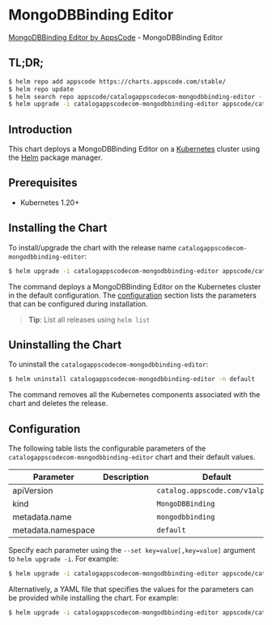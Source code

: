 # MongoDBBinding Editor

[MongoDBBinding Editor by AppsCode](https://appscode.com) - MongoDBBinding Editor

## TL;DR;

```bash
$ helm repo add appscode https://charts.appscode.com/stable/
$ helm repo update
$ helm search repo appscode/catalogappscodecom-mongodbbinding-editor --version=v0.20.0
$ helm upgrade -i catalogappscodecom-mongodbbinding-editor appscode/catalogappscodecom-mongodbbinding-editor -n default --create-namespace --version=v0.20.0
```

## Introduction

This chart deploys a MongoDBBinding Editor on a [Kubernetes](http://kubernetes.io) cluster using the [Helm](https://helm.sh) package manager.

## Prerequisites

- Kubernetes 1.20+

## Installing the Chart

To install/upgrade the chart with the release name `catalogappscodecom-mongodbbinding-editor`:

```bash
$ helm upgrade -i catalogappscodecom-mongodbbinding-editor appscode/catalogappscodecom-mongodbbinding-editor -n default --create-namespace --version=v0.20.0
```

The command deploys a MongoDBBinding Editor on the Kubernetes cluster in the default configuration. The [configuration](#configuration) section lists the parameters that can be configured during installation.

> **Tip**: List all releases using `helm list`

## Uninstalling the Chart

To uninstall the `catalogappscodecom-mongodbbinding-editor`:

```bash
$ helm uninstall catalogappscodecom-mongodbbinding-editor -n default
```

The command removes all the Kubernetes components associated with the chart and deletes the release.

## Configuration

The following table lists the configurable parameters of the `catalogappscodecom-mongodbbinding-editor` chart and their default values.

|     Parameter      | Description |                  Default                   |
|--------------------|-------------|--------------------------------------------|
| apiVersion         |             | <code>catalog.appscode.com/v1alpha1</code> |
| kind               |             | <code>MongoDBBinding</code>                |
| metadata.name      |             | <code>mongodbbinding</code>                |
| metadata.namespace |             | <code>default</code>                       |


Specify each parameter using the `--set key=value[,key=value]` argument to `helm upgrade -i`. For example:

```bash
$ helm upgrade -i catalogappscodecom-mongodbbinding-editor appscode/catalogappscodecom-mongodbbinding-editor -n default --create-namespace --version=v0.20.0 --set apiVersion=catalog.appscode.com/v1alpha1
```

Alternatively, a YAML file that specifies the values for the parameters can be provided while
installing the chart. For example:

```bash
$ helm upgrade -i catalogappscodecom-mongodbbinding-editor appscode/catalogappscodecom-mongodbbinding-editor -n default --create-namespace --version=v0.20.0 --values values.yaml
```
